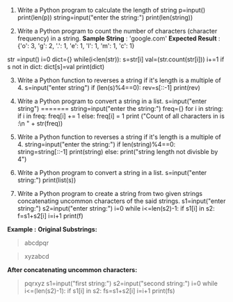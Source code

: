 1. Write a Python program to calculate the length of string 
p=input()
print(len(p))
string=input("enter the string:")
print(len(string))

2. Write a Python program to count the number of characters (character frequency) in a string.
**Sample String** : 'google.com'
**Expected Result** : {'o': 3, 'g': 2, '.': 1, 'e': 1, 'l': 1, 'm': 1, 'c': 1}

str =input()
i=0
dict={}
while(i<len(str)):
    s=str[i]
    val=(str.count(str[i]))
    i+=1
    if s not in dict:
          dict[s]=val
print(dict)

3. Write a Python function to reverses a string if it's length is a multiple of 4.
s=input("enter string")
if (len(s)%4==0):
    rev=s[::-1]
    print(rev)

4. Write a Python program to convert a string in a list.
s=input("enter string")
=======
string=input("enter the string:")
freq={}
for i in string: 
    if i in freq: 
        freq[i] += 1
    else: 
        freq[i] = 1
print ("Count of all characters in is :\n "
                                        +  str(freq))

3. Write a Python function to reverses a string if it's length is a multiple of 4.
string=input("enter the string:") 
if len(string)%4==0:
    string=string[::-1]
    print(string)
else:
    print("string length not divisble by 4")
    
    
4. Write a Python program to convert a string in a list.
s=input("enter string:")
print(list(s))

5. Write a Python program to create a string from two given strings concatenating uncommon characters of the said strings.
s1=input("enter string:")
s2=input("enter string:")
i=0
while i<=len(s2)-1:
    if s1[i] in s2:
        f=s1+s2[i]
    i=i+1
print(f)


**Example :**
**Original Substrings:**
>abcdpqr

>xyzabcd

**After concatenating uncommon characters:**
>pqrxyz
s1=input("first string:")
s2=input("second string:")
i=0
while i<=(len(s2)-1):
    if s1[i] in s2:
        fs=s1+s2[i]
    i=i+1
print(fs)        

